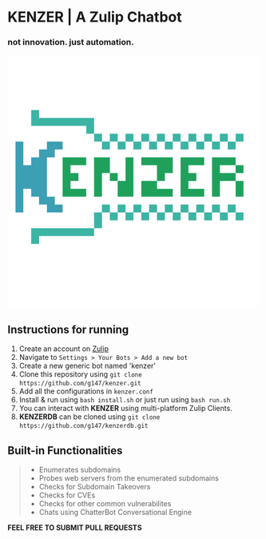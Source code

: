 # KENZER | A Zulip Chatbot
### not innovation. just automation.
![](/images/logo.png)

## Instructions for running
1. Create an account on [Zulip](https://zulipchat.com)<br>
2. Navigate to ` Settings > Your Bots > Add a new bot `<br>
3. Create a new generic bot named 'kenzer'<br>
4. Clone this repository using ` git clone https://github.com/g147/kenzer.git `<br>
5. Add all the configurations in  ` kenzer.conf `<br>
6. Install & run using ` bash install.sh ` or just run using ` bash run.sh `<br>
7. You can interact with **KENZER** using multi-platform Zulip Clients.<br>
8. **KENZERDB** can be cloned using ` git clone https://github.com/g147/kenzerdb.git `<br>

## Built-in Functionalities
>* Enumerates subdomains<br>
>* Probes web servers from the enumerated subdomains<br>
>* Checks for Subdomain Takeovers<br>
>* Checks for CVEs<br>
>* Checks for other common vulnerabilites<br>
>* Chats using ChatterBot Conversational Engine<br>

**FEEL FREE TO SUBMIT PULL REQUESTS**
